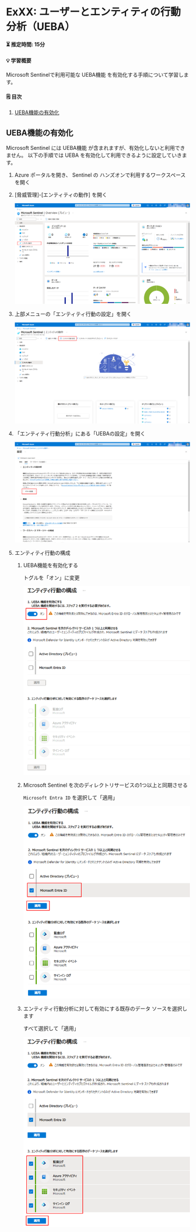 # ExXX: ユーザーとエンティティの行動分析（UEBA）

#### ⏳ 推定時間: 15分

#### 💡 学習概要

Microsoft Sentinelで利用可能な UEBA機能 を有効化する手順について学習します。

#### 🗒️ 目次

1. [UEBA機能の有効化](#ueba機能の有効化)


## UEBA機能の有効化

Microsoft Sentinel には UEBA機能 が含まれますが、有効化しないと利用できません。
以下の手順では UEBA を有効化して利用できるように設定していきます。

1. Azure ポータルを開き、 Sentinel の ハンズオンで利用するワークスペースを開く

1. [脅威管理]-[エンティティの動作] を開く

    ![](../images/ex06/001-setupueba.png)

1. 上部メニューの「エンティティ行動の設定」を開く

    ![](../images/ex06/002-setupueba.png)

1. 「エンティティ行動分析」にある「UEBAの設定」を開く

    ![](../images/ex06/003-setupueba.png)

1. エンティティ行動の構成

    1. UEBA機能を有効化する

        トグルを「オン」に変更

        ![](../images/ex06/004a-setupueba.png)

    1. Microsoft Sentinel を次のディレクトリサービスの1つ以上と同期させる

        `Microsoft Entra ID` を選択して「適用」

        ![](../images/ex06/004b-setupueba.png)

    1. エンティティ行動分析に対して有効にする既存のデータ ソースを選択します

        すべて選択して「適用」

        ![](../images/ex06/004c-setupueba.png)


